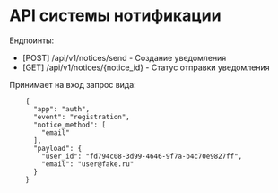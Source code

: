 # API системы нотификации
Ендпоинты:
 - [POST] /api/v1/notices/send - Создание уведомления
 - [GET] /api/v1/notices/{notice_id} - Статус отправки уведомления

Принимает на вход запрос вида:
```
    {
      "app": "auth",
      "event": "registration",
      "notice_method": [
        "email"
      ],
      "payload": {
        "user_id": "fd794c08-3d99-4646-9f7a-b4c70e9827ff",
        "email": "user@fake.ru"
      }
    }
```